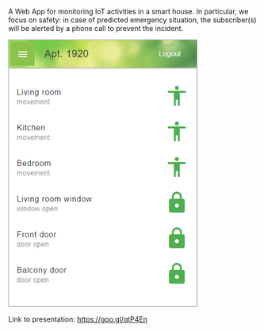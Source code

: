A Web App for monitoring IoT activities in a smart house. In particular, we focus on safety: in case of predicted emergency situation, the subscriber(s) will be alerted by a phone call to prevent the incident.

![preview](https://github.com/kosiakk/digital-apartment/blob/master/Preview.png)


Link to presentation: https://goo.gl/qtP4En
